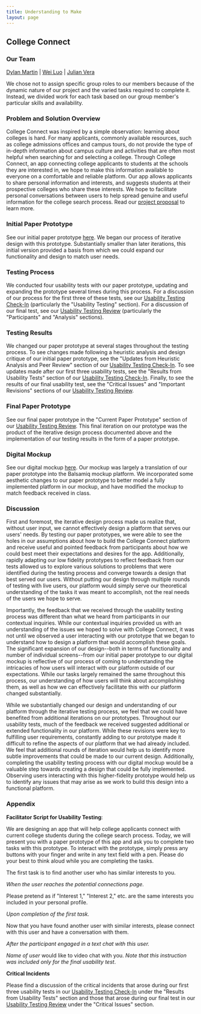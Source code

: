 ```yaml
---
title: Understanding to Make
layout: page
---
```


## College Connect

### Our Team
[Dylan Martin](https://dylan-martin.github.io/) | [Wei Luo](https://wl5.github.io/) | [Julian Vera](https://verajulian.github.io/)

We chose not to assign specific group roles to our members because of the dynamic nature of our project and the varied tasks required to complete it.  Instead, we divided work for each task based on our group member's particular skills and availability.

### Problem and Solution Overview

College Connect was inspired by a simple observation: learning about colleges is hard.  For many applicants, commonly available resources, such as college admissions offices and campus tours, do not provide the type of in-depth information about campus culture and activities that are often most helpful when searching for and selecting a college.  Through College Connect, an app connecting college applicants to students at the schools they are interested in, we hope to make this information available to everyone on a comfortable and reliable platform.  Our app allows applicants to share personal information and interests, and suggests students at their prospective colleges who share these interests.  We hope to facilitate personal conversations between users to help spread genuine and useful information for the college search process.  Read our [project proposal](/grpproposal.md) to learn more.

### Initial Paper Prototype

See our initial paper prototype [here](/paper_proto.md).  We began our process of iterative design with this prototype. Substantially smaller than later iterations, this initial version provided a basis from which we could expand our functionality and design to match user needs.

### Testing Process

We conducted four usability tests with our paper prototype, updating and expanding the prototype several times during this process.  For a discussion of our process for the first three of these tests, see our [Usability Testing Check-In](/ut_checkin.md) (particularly the "Usability Testing" section).  For a discussion of our final test, see our [Usability Testing Review](/ut_review.md) (particularly the "Participants" and "Analysis" sections).

### Testing Results

We changed our paper prototype at several stages throughout the testing process.  To see changes made following a heuristic analysis and design critique of our initial paper prototype, see the "Updates from Heuristic Analysis and Peer Review" section of our [Usability Testing Check-In](/ut_checkin.md).  To see updates made after our first three usability tests, see the "Results from Usability Tests" section of our [Usability Testing Check-In](/ut_checkin.md).  Finally, to see the results of our final usability test, see the "Critical Issues" and "Important Revisions" sections of our [Usability Testing Review](/ut_review.md).

### Final Paper Prototype

See our final paper prototype in the "Current Paper Prototype" section of our [Usability Testing Review](/ut_review.md).  This final iteration on our prototype was the product of the iterative design process documented above and the implementation of our testing results in the form of a paper prototype.

### Digital Mockup

See our digital mockup [here](/digital_mockup.md).  Our mockup was largely a translation of our paper prototype into the Balsamiq mockup platform.  We incorporated some aesthetic changes to our paper prototype to better model a fully implemented platform in our mockup, and have modified the mockup to match feedback received in class.

### Discussion

First and foremost, the iterative design process made us realize that, without user input, we cannot effectively design a platform that serves our users' needs.  By testing our paper prototypes, we were able to see the holes in our assumptions about how to build the College Connect platform and receive useful and pointed feedback from participants about how we could best meet their expectations and desires for the app.  Additionally, rapidly adapting our low fidelity prototypes to reflect feedback from our tests allowed us to  explore various solutions to problems that were identified during the testing process and converge towards a design that best served our users.  Without putting our design through multiple rounds of testing with live users, our platform would simply serve our theoretical understanding of the tasks it was meant to accomplish, not the real needs of the users we hope to serve.

Importantly, the feedback that we received through the usability testing process was different than what we heard from participants in our contextual inquiries.  While our contextual inquiries provided us with an understanding of the issues we hoped to solve with College Connect, it was not until we observed a user interacting with our prototype that we began to understand how to design a platform that would accomplish these goals.  The significant expansion of our design--both in terms of functionality and number of individual screens--from our initial paper prototype to our digital mockup is reflective of our process of coming to understanding the intricacies of how users will interact with our platform outside of our expectations.  While our tasks largely remained the same throughout this process, our understanding of how users will think about accomplishing them, as well as how we can effectively facilitate this with our platform changed substantially.

While we substantially changed our design and understanding of our platform through the iterative testing process, we feel that we could have benefited from additional iterations on our prototypes.  Throughout our usability tests, much of the feedback we received suggested additional or extended functionality in our platform.  While these revisions were key to fulfilling user requirements, constantly adding to our prototype made it difficult to refine the aspects of our platform that we had already included.  We feel that additional rounds of iteration would help us to identify more subtle improvements that could be made to our current design.  Additionally, completing the usability testing process with our digital mockup would be a valuable step towards creating a design that could be fully implemented.  Observing users interacting with this higher-fidelity prototype would help us to identify any issues that may arise as we work to build this design into a functional platform.

### Appendix

__Facilitator Script for Usability Testing__:

We are designing an app that will help college applicants connect with current college students during the college search process.  Today, we will present you with a paper prototype of this app and ask you to complete two tasks with this prototype.  To interact with the prototype, simply press any buttons with your finger and write in any text field with a pen.  Please do your best to think aloud while you are completing the tasks.

The first task is to find another user who has similar interests to you.

_When the user reaches the potential connections page._ 

Please pretend as if "Interest 1," "Interest 2," etc. are the same interests you included in your personal profile.

_Upon completion of the first task._

Now that you have found another user with similar interests, please connect with this user and have a conversation with them.

_After the participant engaged in a text chat with this user._

_Name of user_ would like to video chat with you. _Note that this instruction was included only for the final usability test_.

__Critical Incidents__

Please find a discussion of the critical incidents that arose during our first three usability tests in our [Usability Testing Check-In](/ut_checkin.md) under the "Results from Usability Tests" section and those that arose during our final test in our [Usability Testing Review](/ut_review.md) under the "Critical Issues" section.


